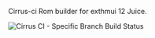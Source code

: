 Cirrus-ci Rom builder for exthmui 12 Juice.

<img alt="Cirrus CI - Specific Branch Build Status" src="https://img.shields.io/cirrus/github/imannig/anu/exthm-12?color=red&style=for-the-badge">
